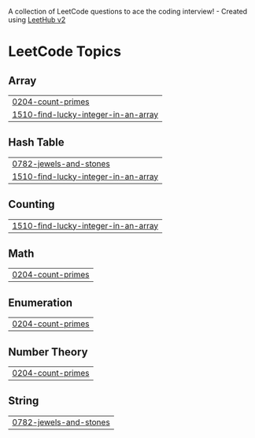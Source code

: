 A collection of LeetCode questions to ace the coding interview! - Created using [LeetHub v2](https://github.com/arunbhardwaj/LeetHub-2.0)
<!---LeetCode Topics Start-->
# LeetCode Topics
## Array
|  |
| ------- |
| [0204-count-primes](https://github.com/AdilRajaCse/Data-Structure-and-algorithms/tree/master/0204-count-primes) |
| [1510-find-lucky-integer-in-an-array](https://github.com/AdilRajaCse/Data-Structure-and-algorithms/tree/master/1510-find-lucky-integer-in-an-array) |
## Hash Table
|  |
| ------- |
| [0782-jewels-and-stones](https://github.com/AdilRajaCse/Data-Structure-and-algorithms/tree/master/0782-jewels-and-stones) |
| [1510-find-lucky-integer-in-an-array](https://github.com/AdilRajaCse/Data-Structure-and-algorithms/tree/master/1510-find-lucky-integer-in-an-array) |
## Counting
|  |
| ------- |
| [1510-find-lucky-integer-in-an-array](https://github.com/AdilRajaCse/Data-Structure-and-algorithms/tree/master/1510-find-lucky-integer-in-an-array) |
## Math
|  |
| ------- |
| [0204-count-primes](https://github.com/AdilRajaCse/Data-Structure-and-algorithms/tree/master/0204-count-primes) |
## Enumeration
|  |
| ------- |
| [0204-count-primes](https://github.com/AdilRajaCse/Data-Structure-and-algorithms/tree/master/0204-count-primes) |
## Number Theory
|  |
| ------- |
| [0204-count-primes](https://github.com/AdilRajaCse/Data-Structure-and-algorithms/tree/master/0204-count-primes) |
## String
|  |
| ------- |
| [0782-jewels-and-stones](https://github.com/AdilRajaCse/Data-Structure-and-algorithms/tree/master/0782-jewels-and-stones) |
<!---LeetCode Topics End-->